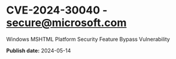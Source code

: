 # CVE-2024-30040 - secure@microsoft.com

Windows MSHTML Platform Security Feature Bypass Vulnerability

**Publish date:** 2024-05-14
